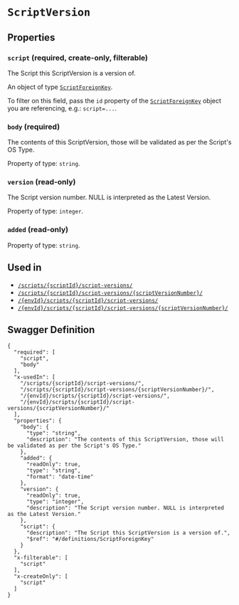 # `ScriptVersion` #







## Properties ##

### `script` (required, create-only, filterable) ###

The Script this ScriptVersion is a version of.


An object of type [`ScriptForeignKey`](./../definitions/ScriptForeignKey.mkd).

To filter on this field, pass the `id` property of the [`ScriptForeignKey`](./../definitions/ScriptForeignKey.mkd) object you are referencing,
e.g.: `script=...`.


### `body` (required) ###

The contents of this ScriptVersion, those will be validated as per the Script's OS Type.


Property of type: `string`.




### `version` (read-only) ###

The Script version number. NULL is interpreted as the Latest Version.


Property of type: `integer`.




### `added` (read-only) ###




Property of type: `string`.






## Used in ##

  + [`/scripts/{scriptId}/script-versions/`](./../rest/api/v1beta0/account/scripts/{scriptId}/script-versions/)
  + [`/scripts/{scriptId}/script-versions/{scriptVersionNumber}/`](./../rest/api/v1beta0/account/scripts/{scriptId}/script-versions/{scriptVersionNumber}/)
  + [`/{envId}/scripts/{scriptId}/script-versions/`](./../rest/api/v1beta0/user/{envId}/scripts/{scriptId}/script-versions/)
  + [`/{envId}/scripts/{scriptId}/script-versions/{scriptVersionNumber}/`](./../rest/api/v1beta0/user/{envId}/scripts/{scriptId}/script-versions/{scriptVersionNumber}/)

## Swagger Definition ##

    {
      "required": [
        "script", 
        "body"
      ], 
      "x-usedIn": [
        "/scripts/{scriptId}/script-versions/", 
        "/scripts/{scriptId}/script-versions/{scriptVersionNumber}/", 
        "/{envId}/scripts/{scriptId}/script-versions/", 
        "/{envId}/scripts/{scriptId}/script-versions/{scriptVersionNumber}/"
      ], 
      "properties": {
        "body": {
          "type": "string", 
          "description": "The contents of this ScriptVersion, those will be validated as per the Script's OS Type."
        }, 
        "added": {
          "readOnly": true, 
          "type": "string", 
          "format": "date-time"
        }, 
        "version": {
          "readOnly": true, 
          "type": "integer", 
          "description": "The Script version number. NULL is interpreted as the Latest Version."
        }, 
        "script": {
          "description": "The Script this ScriptVersion is a version of.", 
          "$ref": "#/definitions/ScriptForeignKey"
        }
      }, 
      "x-filterable": [
        "script"
      ], 
      "x-createOnly": [
        "script"
      ]
    }
